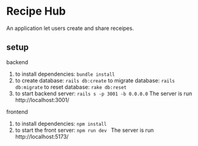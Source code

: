 # Recipe Hub
An application let users create and share receipes.

## setup

backend
1. to install dependencies:
`bundle install` 
2. to create database:
`rails db:create`
  to migrate database:
`rails db:migrate`
  to reset database:
`rake db:reset`
3. to start backend server:
`rails s -p 3001 -b 0.0.0.0`
The server is run http://localhost:3001/

frontend
1. to install dependencies:
`npm install`
2. to start the front server:
`npm run dev `
The server is run http://localhost:5173/

